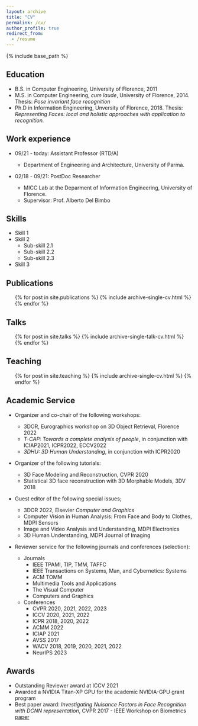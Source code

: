 ```yaml
---
layout: archive
title: "CV"
permalink: /cv/
author_profile: true
redirect_from:
  - /resume
---
```


{% include base_path %}

Education
------
* B.S. in Computer Engineering, University of Florence, 2011
* M.S. in Computer Engineering, *cum laude*, University of Florence, 2014. Thesis: *Pose invariant face recognition*
* Ph.D in Information Engineering, Unversity of Florence, 2018. Thesis: *Representing Faces: local and holistic approaches with application to recognition.*

Work experience
------
* 09/21 - today: Assistant Professor (RTD/A)
  * Department of Engineering and Architecture, University of Parma.

* 02/18 - 09/21: PostDoc Researcher
  * MICC Lab at the Deparment of Information Engineering, University of Florence.
  * Supervisor: Prof. Alberto Del Bimbo
  
Skills
------
* Skill 1
* Skill 2
  * Sub-skill 2.1
  * Sub-skill 2.2
  * Sub-skill 2.3
* Skill 3

Publications
------
  <ul>{% for post in site.publications %}
    {% include archive-single-cv.html %}
  {% endfor %}</ul>
  
Talks
------
  <ul>{% for post in site.talks %}
    {% include archive-single-talk-cv.html %}
  {% endfor %}</ul>
  
Teaching
------
  <ul>{% for post in site.teaching %}
    {% include archive-single-cv.html %}
  {% endfor %}</ul>
  
Academic Service
------
* Organizer and co-chair of the following workshops:
  * 3DOR, Eurographics workshop on 3D Object Retrieval, Florence 2022
  * *T-CAP: Towards a complete analysis of people*, in conjunction with ICIAP2021, ICPR2022, ECCV2022
  * *3DHU: 3D Human Understanding*, in conjunction with ICPR2020

* Organizer of the following tutorials:
  * 3D Face Modeling and Reconstruction, CVPR 2020
  * Statistical 3D face reconstruction with 3D Morphable Models, 3DV 2018

* Guest editor of the following special issues;
  * 3DOR 2022, Elsevier *Computer and Graphics*
  * Computer Vision in Human Analysis: From Face and Body to Clothes, MDPI Sensors
  * Image and Video Analysis and Understanding, MDPI Electronics
  * 3D Human Understanding, MDPI Journal of Imaging

* Reviewer service for the following journals and conferences (selection):
  * Journals
    * IEEE TPAMI, TIP, TMM, TAFFC
    * IEEE Transactions on Systems, Man, and Cybernetics: Systems
    * ACM TOMM
    * Multimedia Tools and Applications
    * The Visual Computer
    * Computers and Graphics
  * Conferences
    * CVPR 2020, 2021, 2022, 2023
    * ICCV 2020, 2021, 2022
    * ICPR 2018, 2020, 2022
    * ACMM 2022
    * ICIAP 2021
    * AVSS 2017
    * WACV 2018, 2019, 2020, 2021, 2022
    * NeurIPS 2023

Awards
------ 
* Outstanding Reviewer award at ICCV 2021
* Awarded a NVIDIA Titan-XP GPU for the academic NVIDIA-GPU grant program
* Best paper award: *Investigating Nuisance Factors in Face Recognition with DCNN representation*, CVPR 2017 - IEEE Workshop on Biometrics [paper](https://openaccess.thecvf.com/content_cvpr_2017_workshops/w6/papers/Ferrari_Investigating_Nuisance_Factors_CVPR_2017_paper.pdf)